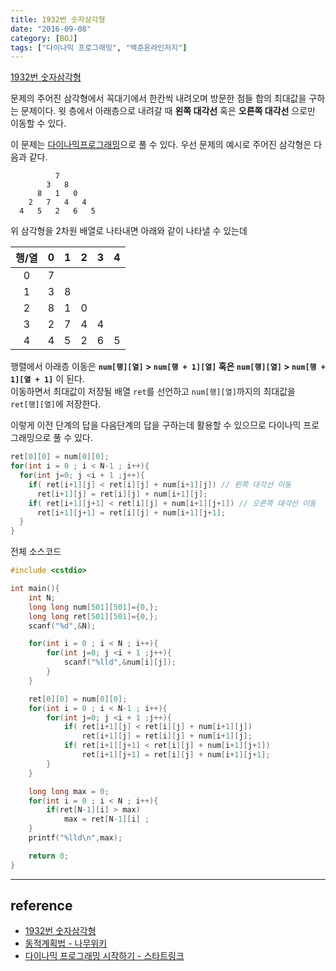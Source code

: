 ```yaml
---
title: 1932번 숫자삼각형
date: "2016-09-08"
category: [BOJ]
tags: ["다이나믹 프로그래밍", "백준온라인저지"]
---
```


[1932번 숫자삼각형](https://www.acmicpc.net/problem/1932)

문제의 주어진 삼각형에서 꼭대기에서 한칸씩 내려오며 방문한 점들 합의 최대값을 구하는 문제이다. 윗 층에서 아래층으로 내려갈 때 **왼쪽 대각선** 혹은 **오른쪽 대각선** 으로만 이동할 수 있다.

이 문제는 [다이나믹프로그래밍](/algo/2016/05/15/Algo0-dynamic-programing/)으로 풀 수 있다. 우선 문제의 예시로 주어진 삼각형은 다음과 같다.

```
          7
        3   8
      8   1   0
    2   7   4   4
  4   5   2   6   5
```

위 삼각형을 2차원 배열로 나타내면 아래와 같이 나타낼 수 있는데

|행/열| 0 | 1 | 2 | 3 | 4 |
|:--:|:-:|:-:|:-:|:-:|:-:|
| 0  | 7 |
| 1  | 3 | 8 |
| 2  | 8 | 1 | 0 |
| 3  | 2 | 7 | 4 | 4 |
| 4  | 4 | 5 | 2 | 6 | 5 |   

행렬에서 아래층 이동은 **`num[행][열]` > `num[행 + 1][열]` 혹은 `num[행][열]` > `num[행 + 1][열 + 1]`** 이 된다.  
이동하면서 최대값이 저장될 배열 `ret`를 선언하고 `num[행][열]`까지의 최대값을 `ret[행][열]`에 저장한다.

이렇게 이전 단계의 답을 다음단계의 답을 구하는데 활용할 수 있으므로 다이나믹 프로그래밍으로 풀 수 있다.

```cpp
ret[0][0] = num[0][0];
for(int i = 0 ; i < N-1 ; i++){
  for(int j=0; j <i + 1 ;j++){
    if( ret[i+1][j] < ret[i][j] + num[i+1][j]) // 왼쪽 대각선 이동
      ret[i+1][j] = ret[i][j] + num[i+1][j];
    if( ret[i+1][j+1] < ret[i][j] + num[i+1][j+1]) // 오른쪽 대각선 이동
      ret[i+1][j+1] = ret[i][j] + num[i+1][j+1];
  }
}
```


전체 소스코드
```c
#include <cstdio>

int main(){
	int N;
	long long num[501][501]={0,};
	long long ret[501][501]={0,};
	scanf("%d",&N);

	for(int i = 0 ; i < N ; i++){
		for(int j=0; j <i + 1 ;j++){
			scanf("%lld",&num[i][j]);
		}
	}

	ret[0][0] = num[0][0];
	for(int i = 0 ; i < N-1 ; i++){
		for(int j=0; j <i + 1 ;j++){
			if( ret[i+1][j] < ret[i][j] + num[i+1][j])
				ret[i+1][j] = ret[i][j] + num[i+1][j];
			if( ret[i+1][j+1] < ret[i][j] + num[i+1][j+1])
				ret[i+1][j+1] = ret[i][j] + num[i+1][j+1];
		}
	}

	long long max = 0;
	for(int i = 0 ; i < N ; i++){
		if(ret[N-1][i] > max)
			max = ret[N-1][i] ;
	}
	printf("%lld\n",max);

	return 0;
}
```

---

## reference
- [1932번 숫자삼각형](https://www.acmicpc.net/problem/1932)
- [동적계획법 - 나무위키](https://namu.wiki/w/%EB%8F%99%EC%A0%81%20%EA%B3%84%ED%9A%8D%EB%B2%95)
- [다이나믹 프로그래밍 시작하기 - 스타트링크](https://www.youtube.com/embed/0o2hF-To_6Q)
